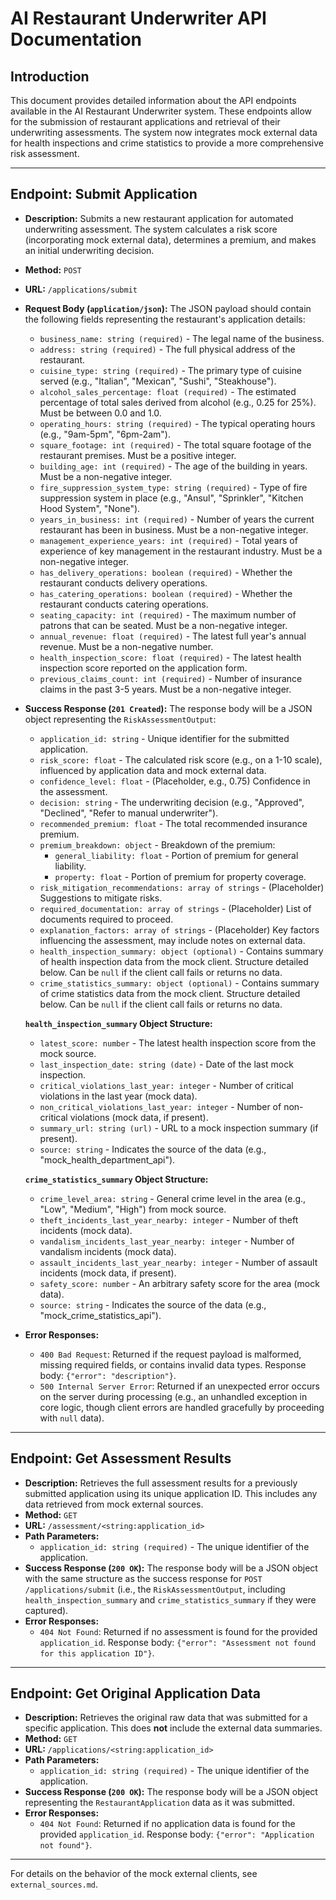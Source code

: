# AI Restaurant Underwriter API Documentation

## Introduction
This document provides detailed information about the API endpoints available in the AI Restaurant Underwriter system. These endpoints allow for the submission of restaurant applications and retrieval of their underwriting assessments. The system now integrates mock external data for health inspections and crime statistics to provide a more comprehensive risk assessment.

---

## Endpoint: Submit Application

*   **Description:** Submits a new restaurant application for automated underwriting assessment. The system calculates a risk score (incorporating mock external data), determines a premium, and makes an initial underwriting decision.
*   **Method:** `POST`
*   **URL:** `/applications/submit`
*   **Request Body (`application/json`):**
    The JSON payload should contain the following fields representing the restaurant's application details:

    *   `business_name: string (required)` - The legal name of the business.
    *   `address: string (required)` - The full physical address of the restaurant.
    *   `cuisine_type: string (required)` - The primary type of cuisine served (e.g., "Italian", "Mexican", "Sushi", "Steakhouse").
    *   `alcohol_sales_percentage: float (required)` - The estimated percentage of total sales derived from alcohol (e.g., 0.25 for 25%). Must be between 0.0 and 1.0.
    *   `operating_hours: string (required)` - The typical operating hours (e.g., "9am-5pm", "6pm-2am").
    *   `square_footage: int (required)` - The total square footage of the restaurant premises. Must be a positive integer.
    *   `building_age: int (required)` - The age of the building in years. Must be a non-negative integer.
    *   `fire_suppression_system_type: string (required)` - Type of fire suppression system in place (e.g., "Ansul", "Sprinkler", "Kitchen Hood System", "None").
    *   `years_in_business: int (required)` - Number of years the current restaurant has been in business. Must be a non-negative integer.
    *   `management_experience_years: int (required)` - Total years of experience of key management in the restaurant industry. Must be a non-negative integer.
    *   `has_delivery_operations: boolean (required)` - Whether the restaurant conducts delivery operations.
    *   `has_catering_operations: boolean (required)` - Whether the restaurant conducts catering operations.
    *   `seating_capacity: int (required)` - The maximum number of patrons that can be seated. Must be a non-negative integer.
    *   `annual_revenue: float (required)` - The latest full year's annual revenue. Must be a non-negative number.
    *   `health_inspection_score: float (required)` - The latest health inspection score reported on the application form.
    *   `previous_claims_count: int (required)` - Number of insurance claims in the past 3-5 years. Must be a non-negative integer.

*   **Success Response (`201 Created`):**
    The response body will be a JSON object representing the `RiskAssessmentOutput`:

    *   `application_id: string` - Unique identifier for the submitted application.
    *   `risk_score: float` - The calculated risk score (e.g., on a 1-10 scale), influenced by application data and mock external data.
    *   `confidence_level: float` - (Placeholder, e.g., 0.75) Confidence in the assessment.
    *   `decision: string` - The underwriting decision (e.g., "Approved", "Declined", "Refer to manual underwriter").
    *   `recommended_premium: float` - The total recommended insurance premium.
    *   `premium_breakdown: object` - Breakdown of the premium:
        *   `general_liability: float` - Portion of premium for general liability.
        *   `property: float` - Portion of premium for property coverage.
    *   `risk_mitigation_recommendations: array of strings` - (Placeholder) Suggestions to mitigate risks.
    *   `required_documentation: array of strings` - (Placeholder) List of documents required to proceed.
    *   `explanation_factors: array of strings` - (Placeholder) Key factors influencing the assessment, may include notes on external data.
    *   `health_inspection_summary: object (optional)` - Contains summary of health inspection data from the mock client. Structure detailed below. Can be `null` if the client call fails or returns no data.
    *   `crime_statistics_summary: object (optional)` - Contains summary of crime statistics data from the mock client. Structure detailed below. Can be `null` if the client call fails or returns no data.

    **`health_inspection_summary` Object Structure:**
    *   `latest_score: number` - The latest health inspection score from the mock source.
    *   `last_inspection_date: string (date)` - Date of the last mock inspection.
    *   `critical_violations_last_year: integer` - Number of critical violations in the last year (mock data).
    *   `non_critical_violations_last_year: integer` - Number of non-critical violations (mock data, if present).
    *   `summary_url: string (url)` - URL to a mock inspection summary (if present).
    *   `source: string` - Indicates the source of the data (e.g., "mock_health_department_api").

    **`crime_statistics_summary` Object Structure:**
    *   `crime_level_area: string` - General crime level in the area (e.g., "Low", "Medium", "High") from mock source.
    *   `theft_incidents_last_year_nearby: integer` - Number of theft incidents (mock data).
    *   `vandalism_incidents_last_year_nearby: integer` - Number of vandalism incidents (mock data).
    *   `assault_incidents_last_year_nearby: integer` - Number of assault incidents (mock data, if present).
    *   `safety_score: number` - An arbitrary safety score for the area (mock data).
    *   `source: string` - Indicates the source of the data (e.g., "mock_crime_statistics_api").

*   **Error Responses:**
    *   `400 Bad Request`: Returned if the request payload is malformed, missing required fields, or contains invalid data types. Response body: `{"error": "description"}`.
    *   `500 Internal Server Error`: Returned if an unexpected error occurs on the server during processing (e.g., an unhandled exception in core logic, though client errors are handled gracefully by proceeding with `null` data).

---

## Endpoint: Get Assessment Results

*   **Description:** Retrieves the full assessment results for a previously submitted application using its unique application ID. This includes any data retrieved from mock external sources.
*   **Method:** `GET`
*   **URL:** `/assessment/<string:application_id>`
*   **Path Parameters:**
    *   `application_id: string (required)` - The unique identifier of the application.
*   **Success Response (`200 OK`):**
    The response body will be a JSON object with the same structure as the success response for `POST /applications/submit` (i.e., the `RiskAssessmentOutput`, including `health_inspection_summary` and `crime_statistics_summary` if they were captured).
*   **Error Responses:**
    *   `404 Not Found`: Returned if no assessment is found for the provided `application_id`. Response body: `{"error": "Assessment not found for this application ID"}`.

---

## Endpoint: Get Original Application Data

*   **Description:** Retrieves the original raw data that was submitted for a specific application. This does **not** include the external data summaries.
*   **Method:** `GET`
*   **URL:** `/applications/<string:application_id>`
*   **Path Parameters:**
    *   `application_id: string (required)` - The unique identifier of the application.
*   **Success Response (`200 OK`):**
    The response body will be a JSON object representing the `RestaurantApplication` data as it was submitted.
*   **Error Responses:**
    *   `404 Not Found`: Returned if no application data is found for the provided `application_id`. Response body: `{"error": "Application not found"}`.

---
For details on the behavior of the mock external clients, see `external_sources.md`.
